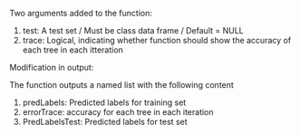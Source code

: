 Two arguments added to the function:

1) test:  A test set / Must be class data frame / Default = NULL
2) trace: Logical, indicating whether function should show the accuracy
		  of each tree in each itteration 


Modification in output:

The function outputs a named list with the following content

1) predLabels:		Predicted labels for training set
2) errorTrace:		accuracy for each tree in each iteration
3) PredLabelsTest:	Predicted labels for test set